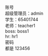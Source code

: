 账号
  <br/>
  超级管理员：admin
  <br/>
  学生：65401744
  <br/>
  老师：teacher1
  <br/>
  boss: boss1
  <br/>
  hr: hr1
  <br/>
密码
  <br/>
  都是 123456

  
